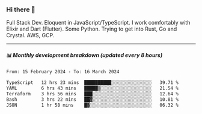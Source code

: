 ### Hi there 👋

Full Stack Dev. Eloquent in JavaScript/TypeScript. I work comfortably with Elixir and Dart (Flutter). Some Python. Trying to get into Rust, Go and Crystal. AWS, GCP.

***

##### 📊 Monthly development breakdown (updated every 8 hours)

<!--START_SECTION:waka-->

```txt
From: 15 February 2024 - To: 16 March 2024

TypeScript   12 hrs 23 mins  ██████████░░░░░░░░░░░░░░░   39.71 %
YAML         6 hrs 43 mins   █████▒░░░░░░░░░░░░░░░░░░░   21.54 %
Terraform    3 hrs 56 mins   ███░░░░░░░░░░░░░░░░░░░░░░   12.64 %
Bash         3 hrs 22 mins   ██▓░░░░░░░░░░░░░░░░░░░░░░   10.81 %
JSON         1 hr 58 mins    █▓░░░░░░░░░░░░░░░░░░░░░░░   06.32 %
```

<!--END_SECTION:waka-->
